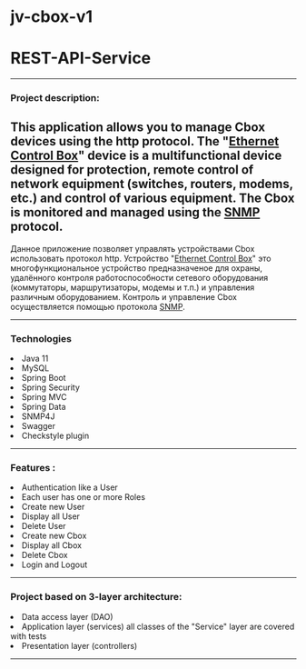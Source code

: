 # jv-cbox-v1
# REST-API-Service

---
### Project description:

This application allows you to manage Cbox devices using the http protocol.
The "[Ethernet Control Box](http://dlab.od.ua/ustrojstva-avtomatiki-monitoringa-i-signalizacii/#N2)" device is a multifunctional  device designed for protection, remote control of network equipment (switches, routers, modems, etc.) and control of various equipment.
The Cbox is monitored and managed using the [SNMP](https://en.wikipedia.org/wiki/Simple_Network_Management_Protocol) protocol.
---
Данное  приложение позволяет управлять устройствами Cbox  использовать протокол http.
Устройство "[Ethernet Control Box](http://dlab.od.ua/ustrojstva-avtomatiki-monitoringa-i-signalizacii/#N2)" это многофункциональное устройство предназначеное для охраны, удалённого контроля работоспособности сетевого оборудования (коммутаторы, маршрутизаторы, модемы и т.п.) и управления различным оборудованием.
Контроль и управление Cbox осуществляется  помощью протокола [SNMP](https://ru.wikipedia.org/wiki/SNMP).

---
### Technologies
<li>
Java 11
<li>
MySQL
<li>
Spring Boot
<li>
Spring Security
<li>
Spring MVC
<li>
Spring Data 
<li>
SNMP4J
<li>
Swagger
<li>
Checkstyle plugin

----
### Features :
<li>
Authentication like a User
<li>
Each user has one or more Roles
<li>
Create new User
<li>
Display all User
<li>
Delete User
<li>
Create new Cbox
<li>
Display all Cbox
<li>
Delete Cbox
<li>
Login and Logout

-----------------
### Project based on 3-layer architecture:
<li>
Data access layer (DAO)
<li>
Application layer (services) all classes of the "Service" layer are covered with tests
<li>
Presentation layer (controllers)

----
